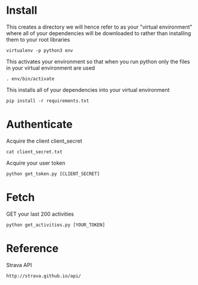 # Install

This creates a directory we will hence refer to as your "virtual environment" where all of your dependencies will be downloaded to rather than installing them to your root libraries

	virtualenv -p python3 env

This activates your environment so that when you run python only the files in your virtual environment are used

	. env/bin/activate


This installs all of your dependencies into your virtual environment

	pip install -r requirements.txt


# Authenticate

Acquire the client client_secret

	cat client_secret.txt

Acquire your user token

	python get_token.py [CLIENT_SECRET]

# Fetch

GET your last 200 activities

	python get_activities.py [YOUR_TOKEN]

# Reference

Strava API

	http://strava.github.io/api/

